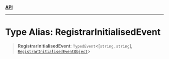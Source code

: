 [**API**](../../../README.md)

***

# Type Alias: RegistrarInitialisedEvent

> **RegistrarInitialisedEvent**: `TypedEvent`\<\[`string`, `string`\], [`RegistrarInitialisedEventObject`](../interfaces/RegistrarInitialisedEventObject.md)\>
